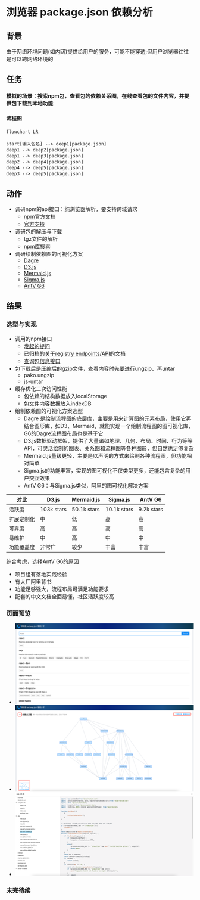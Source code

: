 # 浏览器 package.json 依赖分析

## 背景
由于网络环境问题(如内网)提供给用户的服务，可能不能穿透;但用户浏览器往往是可以跨网络环境的

## 任务
#### 模拟的场景：搜索npm包，查看包的依赖关系图，在线查看包的文件内容，并提供包下载到本地功能
#### 流程图
```mermaid
flowchart LR

start[输入包名] --> deep1[package.json]
deep1 --> deep2[package.json]
deep1 --> deep3[package.json]
deep2 --> deep4[package.json]
deep4 --> deep5[package.json]
deep3 --> deep5[package.json]
```

## 动作
- 调研npm的api接口：纯浏览器解析，要支持跨域请求
  - [npm官方文档](https://docs.npmjs.com/cli/v8/using-npm/registry)
  - [官方支持](https://www.npmjs.com/support)
- 调研包的解压与下载
  - tgz文件的解析
  - [npm库搜索](https://www.npmjs.com/search?q=gzip)
- 调研绘制依赖图的可视化方案
  - [Dagre](https://github.com/dagrejs/dagre)
  - [D3.js](https://github.com/d3/d3)
  - [Mermaid.js](https://github.com/mermaid-js/mermaid)
  - [Sigma.js](https://github.com/jacomyal/sigma.js)
  - [AntV G6](https://antv-2018.alipay.com/zh-cn/g6/3.x/index.html)

## 结果
### 选型与实现
- 调用的npm接口
  - [发起的提问](https://github.com/npm/feedback/discussions/766)
  - [已归档的关于registry endpoints/API的文档](https://github.com/npm/registry)
  - [查询包信息接口](https://github.com/npm/registry/blob/master/docs/REGISTRY-API.md#getpackage)
- 包下载后是压缩后的gzip文件，查看内容时先要进行ungzip、再untar
  - pako.ungzip
  - js-untar
- 缓存优化二次访问性能
  - 包依赖的结构数据放入localStorage
  - 包文件内容数据放入indexDB
- 绘制依赖图的可视化方案选型
  - Dagre 是绘制流程图的底层库，主要是用来计算图的元素布局，使用它再结合图形库，如D3、Mermaid，就能实现一个绘制流程图的图可视化库，G6的Dagre流程图布局也是基于它
  - D3.js数据驱动框架，提供了大量诸如地理、几何、布局、时间、行为等等API，可灵活绘制的图表、关系图和流程图等各种图形，但自然也足够复杂
  - Mermaid.js量级更轻，主要是以声明的方式来绘制各种流程图，但功能相对简单
  - Sigma.js的功能丰富，实现的图可视化不仅类型更多，还能包含复杂的用户交互效果
  - AntV G6：与Sigma.js类似，阿里的图可视化解决方案

| 对比 | D3.js | Mermaid.js | Sigma.js | AntV G6 |
| --- | ----- | ------- | ----- | ------- |
| 活跃度 | 103k stars | 50.1k stars | 10.1k stars | 9.2k stars |
| 扩展定制化 | 中 | 低 | 高 | 高 |
| 可靠度 | 高 | 高 | 高 | 高 |
| 易维护 | 中 | 高 | 中 | 中 | 
| 功能覆盖度 | 非常广 | 较少 | 丰富 | 丰富 |

综合考虑，选择AntV G6的原因
- 项目组有落地实践经验
- 有大厂阿里背书
- 功能足够强大，流程布局可满足功能要求
- 配套的中文文档全面易懂，社区活跃度较高
  
### 页面预览
- ![首页](home.png "项目首页")
- ![详情页](detail.png "包详情页")
- ![包内容](content.png "包内容弹窗")

### 未完待续